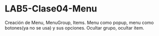 # LAB5-Clase04-Menu

Creación de Menu, MenuGroup, Items. Menu como popup, menu como botones(ya no se usa) y sus opciones. Ocultar grupo, ocultar item.
